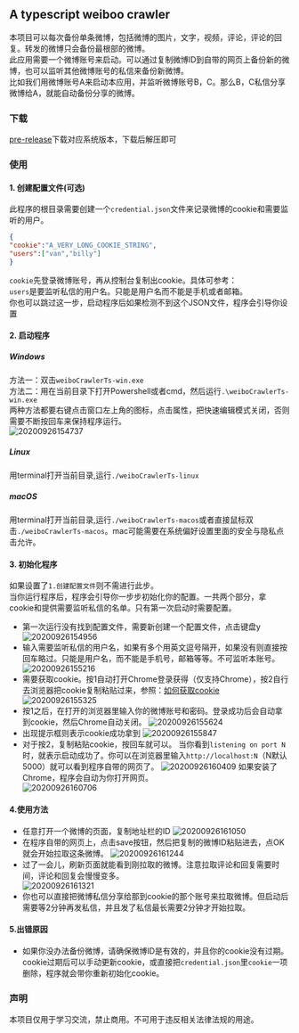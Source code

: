 ## A typescript weiboo crawler
本项目可以每次备份单条微博，包括微博的图片，文字，视频，评论，评论的回复。转发的微博只会备份最根部的微博。  
此应用需要一个微博账号来启动。可以通过复制微博ID到自带的网页上备份新的微博，也可以监听其他微博账号的私信来备份新微博。  
比如我们用微博账号A来启动本应用，并监听微博账号B，C。那么B，C私信分享微博给A，就能自动备份分享的微博。
### 下载
[pre-release](https://github.com/Combo819/weiboCrawlerRxdb/releases)下载对应系统版本，下载后解压即可
### 使用
#### 1. 创建配置文件(可选)
此程序的根目录需要创建一个`credential.json`文件来记录微博的cookie和需要监听的用户。
```json
{
"cookie":"A_VERY_LONG_COOKIE_STRING",
"users":["van","billy"]
}
```
`cookie`先登录微博账号，再从控制台复制出cookie。具体可参考：  
`users`是要监听私信的用户名。只能是用户名而不能是手机或者邮箱。  
你也可以跳过这一步，启动程序后如果检测不到这个JSON文件，程序会引导你设置
#### 2. 启动程序
##### Windows
方法一：双击`weiboCrawlerTs-win.exe`  
方法二：用在当前目录下打开Powershell或者cmd，然后运行`.\weiboCrawlerTs-win.exe`  
两种方法都要右键点击窗口左上角的图标，点击属性，把快速编辑模式关闭，否则需要不断按回车来保持程序运行。  
![20200926154737](https://raw.githubusercontent.com/kang-ut/picbed/master/img/20200926154737.png)
##### Linux
用terminal打开当前目录,运行`./weiboCrawlerTs-linux`
##### macOS
用terminal打开当前目录,运行`./weiboCrawlerTs-macos`或者直接鼠标双击`./weiboCrawlerTs-macos`。mac可能需要在系统偏好设置里面的安全与隐私点击允许。
#### 3. 初始化程序
如果设置了`1.创建配置文件`则不需进行此步。  
当你运行程序后，程序会引导你一步步初始化你的配置。一共两个部分，拿cookie和提供需要监听私信的名单。只有第一次启动时需要配置。
+ 第一次运行没有找到配置文件，需要新创建一个配置文件，点击键盘y
![20200926154956](https://raw.githubusercontent.com/kang-ut/picbed/master/img/20200926154956.png)
+ 输入需要监听私信的用户名，如果有多个用英文逗号隔开，如果没有则直接按回车略过。只能是用户名，而不能是手机号，邮箱等等。不可监听本账号。
![20200926155216](https://raw.githubusercontent.com/kang-ut/picbed/master/img/20200926155216.png)
+ 需要获取cookie。按1自动打开Chrome登录获得（仅支持Chrome），按2自行去浏览器把cookie复制粘贴过来，参照：[如何获取cookie](https://github.com/dataabc/weiboSpider/blob/master/docs/cookie.md)
![20200926155325](https://raw.githubusercontent.com/kang-ut/picbed/master/img/20200926155325.png)
+ 按1之后，在打开的浏览器里输入你的微博账号和密码。登录成功后会自动拿到cookie，然后Chrome自动关闭。
![20200926155624](https://raw.githubusercontent.com/kang-ut/picbed/master/img/20200926155624.png)
+ 出现提示框则表示cookie成功拿到
![20200926155847](https://raw.githubusercontent.com/kang-ut/picbed/master/img/20200926155847.png)
+ 对于按2，复制粘贴cookie，按回车就可以。
当你看到`listening on port N`时，就表示启动成功了。你可以在浏览器里输入`http://localhost:N`（N默认5000）就可以看到程序自带的网页了。
![20200926160409](https://raw.githubusercontent.com/kang-ut/picbed/master/img/20200926160409.png)
如果安装了Chrome，程序会自动为你打开网页。  
![20200926160706](https://raw.githubusercontent.com/kang-ut/picbed/master/img/20200926160706.png)
#### 4.使用方法
+ 任意打开一个微博的页面，复制地址栏的ID
![20200926161050](https://raw.githubusercontent.com/kang-ut/picbed/master/img/20200926161050.png)
+ 在程序自带的网页上，点击save按钮，然后把复制的微博ID粘贴进去，点OK就会开始拉取这条微博。
![20200926161244](https://raw.githubusercontent.com/kang-ut/picbed/master/img/20200926161244.png)  
+ 过了一会儿，刷新页面就能看到刚拉取的微博。注意拉取评论和回复需要时间，评论和回复会慢慢变多。  
![20200926161321](https://raw.githubusercontent.com/kang-ut/picbed/master/img/20200926161321.png)
+ 你也可以直接把微博私信分享给那到cookie的那个账号来拉取微博。但启动后需要等2分钟再发私信，并且发了私信最长需要2分钟才开始拉取。
#### 5.出错原因
+ 如果你没办法备份微博，请确保微博ID是有效的，并且你的cookie没有过期。cookie过期后可以手动更新cookie，或直接把`credential.json`里`cookie`一项删除，程序就会带你重新初始化cookie。

### 声明
本项目仅用于学习交流，禁止商用。不可用于违反相关法律法规的用途。